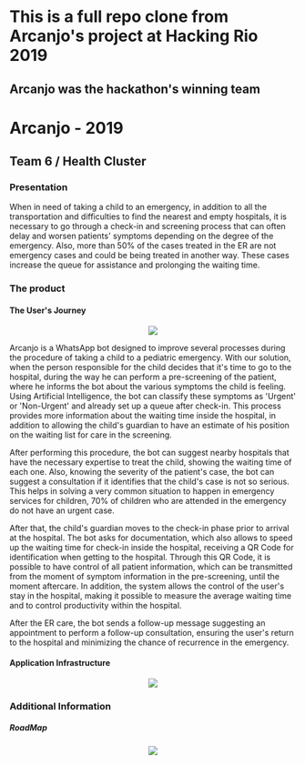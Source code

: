 # This is a full repo clone from Arcanjo's project at Hacking Rio 2019

## Arcanjo was the hackathon's winning team

# Arcanjo - 2019

## Team 6 / Health Cluster

### Presentation

When in need of taking a child to an emergency, in addition to all the transportation and difficulties to find the nearest and empty hospitals, it is necessary to go through a check-in and screening process that can often delay and worsen patients' symptoms depending on the degree of the emergency. Also, more than 50% of the cases treated in the ER are not emergency cases and could be being treated in another way. These cases increase the queue for assistance and prolonging the waiting time.

### The product

#### The User's Journey

<p align="center">
  <img src = "https://github.com/hackingrio/saude-2019-arcanjo/blob/master/docs/jornada-usuario.jpg?raw=true">
</p>

Arcanjo is a WhatsApp bot designed to improve several processes during the procedure of taking a child to a pediatric emergency. With our solution, when the person responsible for the child decides that it's time to go to the hospital, during the way he can perform a pre-screening of the patient, where he informs the bot about the various symptoms the child is feeling. Using Artificial Intelligence, the bot can classify these symptoms as 'Urgent' or 'Non-Urgent' and already set up a queue after check-in. This process provides more information about the waiting time inside the hospital, in addition to allowing the child's guardian to have an estimate of his position on the waiting list for care in the screening.

After performing this procedure, the bot can suggest nearby hospitals that have the necessary expertise to treat the child, showing the waiting time of each one. Also, knowing the severity of the patient's case, the bot can suggest a consultation if it identifies that the child's case is not so serious. This helps in solving a very common situation to happen in emergency services for children, 70% of children who are attended in the emergency do not have an urgent case.

After that, the child's guardian moves to the check-in phase prior to arrival at the hospital. The bot asks for documentation, which also allows to speed up the waiting time for check-in inside the hospital, receiving a QR Code for identification when getting to the hospital. Through this QR Code, it is possible to have control of all patient information, which can be transmitted from the moment of symptom information in the pre-screening, until the moment aftercare. In addition, the system allows the control of the user's stay in the hospital, making it possible to measure the average waiting time and to control productivity within the hospital.

After the ER care, the bot sends a follow-up message suggesting an appointment to perform a follow-up consultation, ensuring the user's return to the hospital and minimizing the chance of recurrence in the emergency.

#### Application Infrastructure

<p align="center">
  <img src = "https://github.com/hackingrio/saude-2019-arcanjo/blob/master/docs/twil.png?raw=true">
</p>

### Additional Information

##### RoadMap

<p align="center">
  <img src = "https://github.com/hackingrio/saude-2019-arcanjo/blob/master/docs/roadmap.jpg?raw=true">
</p>
